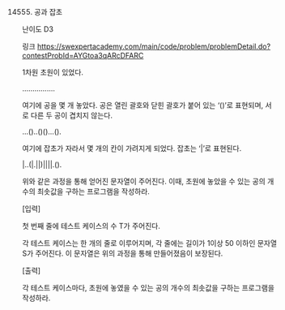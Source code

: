 14555. 공과 잡초

난이도 D3

링크 https://swexpertacademy.com/main/code/problem/problemDetail.do?contestProbId=AYGtoa3qARcDFARC

1차원 초원이 있었다.

................

 

여기에 공을 몇 개 놓았다. 공은 열린 괄호와 닫힌 괄호가 붙어 있는 ‘()’로 표현되며, 서로 다른 두 공이 겹치지 않는다.

...()..()()...().

 

여기에 잡초가 자라서 몇 개의 칸이 가려지게 되었다. 잡초는 ‘|’로 표현된다.

|..(|.||)||||.().

 

위와 같은 과정을 통해 얻어진 문자열이 주어진다. 이때, 초원에 놓았을 수 있는 공의 개수의 최솟값을 구하는 프로그램을 작성하라.

[입력]

첫 번째 줄에 테스트 케이스의 수 T가 주어진다.

각 테스트 케이스는 한 개의 줄로 이루어지며, 각 줄에는 길이가 1이상 50 이하인 문자열 S가 주어진다. 이 문자열은 위의 과정을 통해 만들어졌음이 보장된다.

[출력]

각 테스트 케이스마다, 초원에 놓였을 수 있는 공의 개수의 최솟값을 구하는 프로그램을 작성하라.

